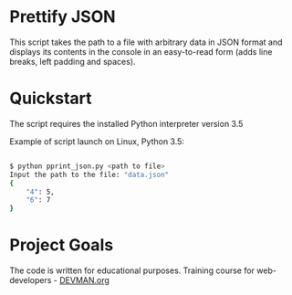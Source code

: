 # Prettify JSON

This script takes the path to a file with arbitrary data in JSON format and displays its contents in the console in an easy-to-read form (adds line breaks, left padding and spaces).

# Quickstart

The script requires the installed Python interpreter version 3.5

Example of script launch on Linux, Python 3.5:

```bash

$ python pprint_json.py <path to file>
Input the path to the file: "data.json"
{
    "4": 5,
    "6": 7
}

```

# Project Goals

The code is written for educational purposes. Training course for web-developers - [DEVMAN.org](https://devman.org)
